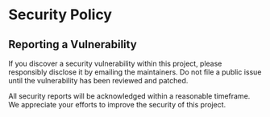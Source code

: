# Security Policy

## Reporting a Vulnerability

If you discover a security vulnerability within this project, please responsibly disclose it by emailing the maintainers.  Do not file a public issue until the vulnerability has been reviewed and patched.

All security reports will be acknowledged within a reasonable timeframe.  We appreciate your efforts to improve the security of this project.